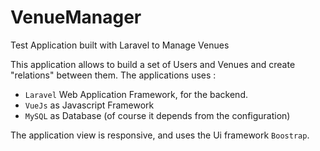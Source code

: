 # VenueManager
Test Application built with Laravel to Manage Venues

This application allows to build a set of Users and Venues and create "relations" between them.
The applications uses :
- `Laravel` Web Application Framework, for the backend.
- `VueJs` as Javascript Framework
- `MySQL` as Database (of course it depends from the configuration)

The application view is responsive, and uses the Ui framework `Boostrap`.